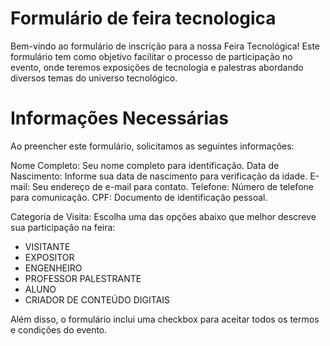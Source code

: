 # Formulário de feira tecnologica

  
Bem-vindo ao formulário de inscrição para a nossa Feira Tecnológica! Este formulário tem como objetivo facilitar o processo de participação no evento, onde teremos exposições de tecnologia e palestras abordando diversos temas do universo tecnológico.

# Informações Necessárias
Ao preencher este formulário, solicitamos as seguintes informações:

Nome Completo: Seu nome completo para identificação.
Data de Nascimento: Informe sua data de nascimento para verificação da idade.
E-mail: Seu endereço de e-mail para contato.
Telefone: Número de telefone para comunicação.
CPF: Documento de identificação pessoal.

Categoria de Visita: Escolha uma das opções abaixo que melhor descreve sua participação na feira:
- VISITANTE
- EXPOSITOR
- ENGENHEIRO
- PROFESSOR PALESTRANTE
- ALUNO
- CRIADOR DE CONTEÚDO DIGITAIS
  
Além disso, o formulário inclui uma checkbox para aceitar todos os termos e condições do evento.
